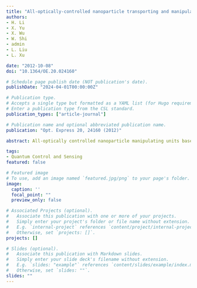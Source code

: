 ```yaml
---
title: "All-optically-controlled nanoparticle transporting and manipulating at SOI waveguide intersections"
authors:
- H. Li
- X. Yu
- X. Wu
- W. Shi
- admin
- L. Liu
- L. Xu

date: "2012-10-08"
doi: "10.1364/OE.20.024160"

# Schedule page publish date (NOT publication's date).
publishDate: "2024-04-01T00:00:00Z"

# Publication type.
# Accepts a single type but formatted as a YAML list (for Hugo requirements).
# Enter a publication type from the CSL standard.
publication_types: ["article-journal"]

# Publication name and optional abbreviated publication name.
publication: "Opt. Express 20, 24160 (2012)"

abstract: All-optically controlled nanoparticle manipulating units based on optical waveguide intersections are designed and their performance on nanoparticle trapping, redirecting, sorting and binding force measurement are theoretically analyzed. Our calculation shows that these simple units have trapping abilities comparable with most near field trapping tools and are capable of realizing multiple sorting and analyzing functions.

tags:
- Quantum Control and Sensing
featured: false

# Featured image
# To use, add an image named `featured.jpg/png` to your page's folder. 
image:
  caption: ''
  focal_point: ""
  preview_only: false

# Associated Projects (optional).
#   Associate this publication with one or more of your projects.
#   Simply enter your project's folder or file name without extension.
#   E.g. `internal-project` references `content/project/internal-project/index.md`.
#   Otherwise, set `projects: []`.
projects: []

# Slides (optional).
#   Associate this publication with Markdown slides.
#   Simply enter your slide deck's filename without extension.
#   E.g. `slides: "example"` references `content/slides/example/index.md`.
#   Otherwise, set `slides: ""`.
slides: ""
---
```


